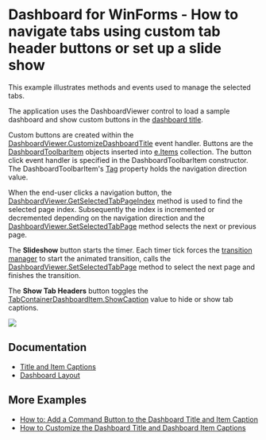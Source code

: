 # Dashboard for WinForms - How to navigate tabs using custom tab header buttons or set up a slide show

This example illustrates methods and events used to manage the selected tabs.

The application uses the DashboardViewer control to load a sample dashboard and show custom buttons in the [dashboard title](https://docs.devexpress.com/Dashboard/15618/creating-dashboards/creating-dashboards-in-the-winforms-designer/dashboard-layout/dashboard-title).

Custom buttons are created within the [DashboardViewer.CustomizeDashboardTitle](https://docs.devexpress.com/Dashboard/DevExpress.DashboardWin.DashboardViewer.CustomizeDashboardTitle) event handler. Buttons are the [DashboardToolbarItem](https://docs.devexpress.com/Dashboard/DevExpress.DashboardWin.DashboardToolbarItem) objects inserted into [e.Items](https://docs.devexpress.com/Dashboard/DevExpress.DashboardWin.CustomizeDashboardCaptionBaseEventArgs.Items) collection. The button click event handler is specified in the DashboardToolbarItem constructor. The DashboardToolbarItem's [Tag](https://docs.devexpress.com/Dashboard/DevExpress.DashboardWin.DashboardToolbarItem.Tag) property holds the navigation direction value.

When the end-user clicks a navigation button, the [DashboardViewer.GetSelectedTabPageIndex](https://docs.devexpress.com/Dashboard/DevExpress.DashboardWin.DashboardViewer.GetSelectedTabPageIndex(System.String)) method is used to find the selected page index. Subsequently the index is incremented or decremented depending on the navigation direction and the [DashboardViewer.SetSelectedTabPage](https://docs.devexpress.com/Dashboard/DevExpress.DashboardWin.DashboardViewer.SetSelectedTabPage(System.String-System.Int32)) method selects the next or previous page.

The **Slideshow** button starts the timer. Each timer tick forces the [transition manager](https://docs.devexpress.com/WindowsForms/DevExpress.Utils.Animation.TransitionManager) to start the animated transition, calls the [DashboardViewer.SetSelectedTabPage](https://docs.devexpress.com/Dashboard/DevExpress.DashboardWin.DashboardViewer.SetSelectedTabPage(System.String-System.Int32)) method to select the next page and finishes the transition.

The **Show Tab Headers** button toggles the [TabContainerDashboardItem.ShowCaption](https://docs.devexpress.com/Dashboard/DevExpress.DashboardCommon.DashboardItem.ShowCaption) value to hide or show tab captions. 

![](https://github.com/DevExpress-Examples/winforms-dashboard-viewer-tab-navigation-buttons-tab-animation/blob/18.2.3%2B/images/Screenshot.png)

## Documentation

- [Title and Item Captions](https://docs.devexpress.com/Dashboard/401132/winforms-dashboard/winforms-viewer/title-and-item-captions)
- [Dashboard Layout](https://docs.devexpress.com/Dashboard/15617)

## More Examples 

* [How to: Add a Command Button to the Dashboard Title and Item Caption](https://github.com/DevExpress-Examples/winforms-dashboard-custom-command-buttons)
* [How to Customize the Dashboard Title and Dashboard Item Captions](https://github.com/DevExpress-Examples/winforms-dashboard-how-to-customize-the-dashboard-title-and-dashboard-item-captions-t630210)
